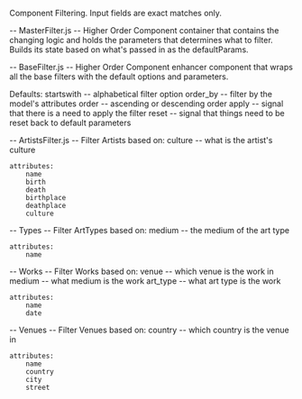 
Component Filtering. Input fields are exact matches only.

-- MasterFilter.js --
Higher Order Component container that contains the changing logic and holds the
    parameters that determines what to filter. Builds its state based on what's
    passed in as the defaultParams.

-- BaseFilter.js --
Higher Order Component enhancer component that wraps all the base filters with
    the default options and parameters.

Defaults:
    startswith -- alphabetical filter option
    order_by -- filter by the model's attributes
    order -- ascending or descending order
    apply -- signal that there is a need to apply the filter
    reset -- signal that things need to be reset back to default parameters

-- ArtistsFilter.js --
Filter Artists based on:
    culture -- what is the artist's culture

    attributes:
        name
        birth
        death
        birthplace
        deathplace
        culture

-- Types --
Filter ArtTypes based on:
    medium -- the medium of the art type

    attributes:
        name

-- Works --
Filter Works based on:
    venue -- which venue is the work in
    medium -- what medium is the work
    art_type -- what art type is the work


    attributes:
        name
        date

-- Venues --
Filter Venues based on:
    country -- which country is the venue in

    attributes:
        name
        country
        city
        street
